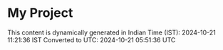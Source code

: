 # My Project

This content is dynamically generated in Indian Time (IST): 2024-10-21 11:21:36 IST
Converted to UTC: 2024-10-21 05:51:36 UTC
